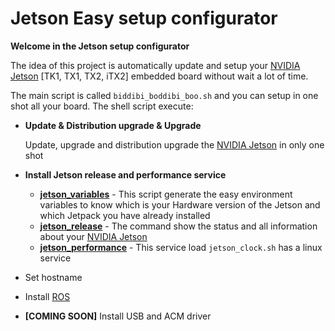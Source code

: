 # Jetson Easy setup configurator
**Welcome in the Jetson setup configurator**

The idea of this project is automatically update and setup your [NVIDIA Jetson][NVIDIA Jetson] [TK1, TX1, TX2, iTX2] embedded board without wait a lot of time.

The main script is called `biddibi_boddibi_boo.sh` and you can setup in one shot all your board. The shell script execute:

* **Update & Distribution upgrade & Upgrade**
  
  Update, upgrade and distribution upgrade the [NVIDIA Jetson][NVIDIA Jetson] in only one shot

* **Install Jetson release and performance service**
  * [**jetson_variables**](jetson_variables) - This script generate the easy environment variables to know which is your Hardware version of the Jetson and which Jetpack you have already installed
  * [**jetson_release**](jetson_release) - The command show the status and all information about your [NVIDIA Jetson][NVIDIA Jetson]
  * [**jetson_performance**](jetson_performance) - This service load `jetson_clock.sh` has a linux service
* Set hostname
* Install [ROS][ROS]
* **[COMING SOON]** Install USB and ACM driver

[NVIDIA]: https://www.nvidia.com/
[NVIDIA Jetson]: http://www.nvidia.com/object/embedded-systems-dev-kits-modules.html
[ROS]: http://www.ros.org/
